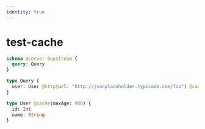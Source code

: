 ```yaml
---
identity: true
---
```


# test-cache

```graphql @schema
schema @server @upstream {
  query: Query
}

type Query {
  user: User @http(url: "http://jsonplaceholder.typicode.com/foo") @cache(maxAge: 300)
}

type User @cache(maxAge: 900) {
  id: Int
  name: String
}
```
